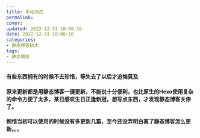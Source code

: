```yaml
---
title: 手动测试
permalink: 
cover: 
updated: 2022-12-31 10:00:16
date: 2022-12-31 10:00:16
categories: 
- 静态博客技术
tags: 
- 静态博客
---
```

#### 有些东西拥有的时候不去珍惜，等失去了以后才追悔莫及
#### 原来更新都是用静态博客一键更新，不能说十分便利，也比原生的Hexo使用复杂的命令方便了太多，某日感叹生日正逢新冠，想写点东西，才发现静态博客关停了。
#### 惋惜当初可以使用的时候没有多更新几篇，至今还没弄明白离了静态博客怎么更新。。。
